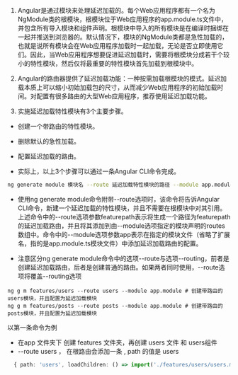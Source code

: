 1. Angular是通过模块来处理延迟加载的。每个Web应用程序都有一个名为NgModule类的根模块，根模块位于Web应用程序的app.module.ts文件中，并包含所有导入模块和组件声明。根模块中导入的所有模块是在编译时捆绑在一起并推送到浏览器的。默认情况下，模块的NgModule类都是急性加载的，也就是说所有模块会在Web应用程序加载时一起加载，无论是否立即使用它们。因此，当Web应用程序想要促进延迟加载时，需要将根模块分成若干个较小的特性模块，然后仅将最重要的特性模块首先加载到根模块中。

2. Angular的路由器提供了延迟加载功能：一种按需加载根模块的模式。延迟加载本质上可以缩小初始加载包的尺寸，从而减少Web应用程序的初始加载时间。对配置有很多路由的大型Web应用程序，推荐使用延迟加载功能。

3. 实施延迟加载特性模块有3个主要步骤。
- 创建一个带路由的特性模块。
- 删除默认的急性加载。
- 配置延迟加载的路由。

- 实际上，以上3个步骤可以通过一条Angular CLI命令完成。
```sh
ng generate module 模块名 --route 延迟加载特性模块的路径 --module app.module
```
- 使用ng generate module命令附带--route选项时，该命令将告诉Angular CLI命令，新建一个延迟加载的特性模块，并且不需要在根模块中对其引用。上述命令中的--route选项参数featurepath表示将生成一个路径为featurepath的延迟加载路由，并且将其添加到由--module选项指定的模块声明的routes数组中。命令中的--module选项参数app表示在指定的模块文件（省略了扩展名，指的是app.module.ts模块文件）中添加延迟加载路由的配置。

- 注意区分ng generate module命令中的选项--route与选项--routing，前者是创建延迟加载路由，后者是创建普通的路由。如果两者同时使用，--route选项将覆盖--routing选项

```
ng g m features/users --route users --module app.module # 创建带路由的users模块，并且配置为延迟加载模块
ng g m features/posts --route posts --module app.module # 创建带路由的posts模块，并且配置为延迟加载模块
```
以第一条命令为例 
- 在app 文件夹下 创建 features 文件夹，再创建 users 文件 和 users组件 
- --route users ， 在根路由会添加一条 , path 的值是 users
```ts
  { path: 'users', loadChildren: () => import('./features/users/users.module').then(m => m.UsersModule) }
 ```





